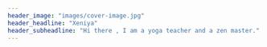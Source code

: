 ```yaml
---
header_image: "images/cover-image.jpg"
header_headline: "Xeniya"
header_subheadline: "Hi there , I am a yoga teacher and a zen master."
---
```

